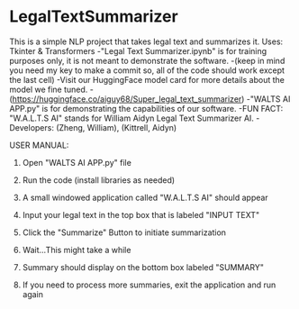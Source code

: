 # LegalTextSummarizer
This is a simple NLP project that takes legal text and summarizes it. Uses: Tkinter &amp; Transformers
-"Legal Text Summarizer.ipynb" is for training purposes only, it is not meant to demonstrate the software. 
	-(keep in mind you need my key to make a commit so, all of the code should work except the last cell)
-Visit our HuggingFace model card for more details about the model we fine tuned.
	-(https://huggingface.co/aiguy68/Super_legal_text_summarizer)
-"WALTS AI APP.py" is for demonstrating the capabilities of our software.
-FUN FACT: "W.A.L.T.S AI" stands for William Aidyn Legal Text Summarizer AI.
	-Developers: (Zheng, William), (Kittrell, Aidyn)

USER MANUAL:
1) Open "WALTS AI APP.py" file

2) Run the code (install libraries as needed)

3) A small windowed application called "W.A.L.T.S AI" should appear

4) Input your legal text in the top box that is labeled "INPUT TEXT"

5) Click the "Summarize" Button to initiate summarization

6) Wait...This might take a while

7) Summary should display on the bottom box labeled "SUMMARY"

8) If you need to process more summaries, exit the application and run again
